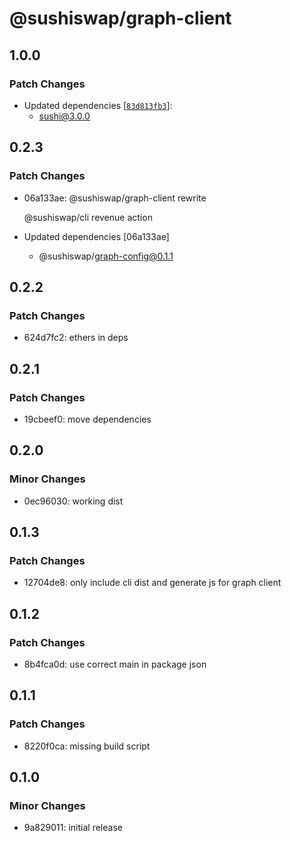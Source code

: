 # @sushiswap/graph-client

## 1.0.0

### Patch Changes

- Updated dependencies [[`83d813fb3`](https://github.com/sushiswap/sushiswap/commit/83d813fb338eb5488cbd47513fd525342fbcf81b)]:
  - sushi@3.0.0

## 0.2.3

### Patch Changes

- 06a133ae: @sushiswap/graph-client rewrite

  @sushiswap/cli revenue action

- Updated dependencies [06a133ae]
  - @sushiswap/graph-config@0.1.1

## 0.2.2

### Patch Changes

- 624d7fc2: ethers in deps

## 0.2.1

### Patch Changes

- 19cbeef0: move dependencies

## 0.2.0

### Minor Changes

- 0ec96030: working dist

## 0.1.3

### Patch Changes

- 12704de8: only include cli dist and generate js for graph client

## 0.1.2

### Patch Changes

- 8b4fca0d: use correct main in package json

## 0.1.1

### Patch Changes

- 8220f0ca: missing build script

## 0.1.0

### Minor Changes

- 9a829011: initial release
